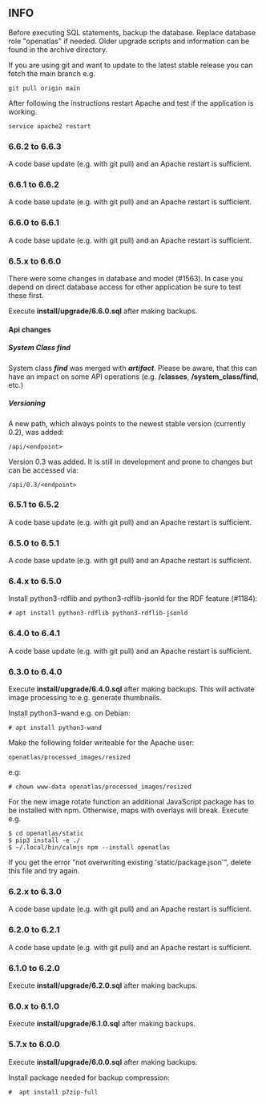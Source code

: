 ## INFO
Before executing SQL statements, backup the database. Replace database role
"openatlas" if needed. Older upgrade scripts and information can be found in
the archive directory.

If you are using git and want to update to the latest stable release you can
fetch the main branch e.g.

    git pull origin main

After following the instructions restart Apache and test if the application
is working.

    service apache2 restart

### 6.6.2 to 6.6.3
A code base update (e.g. with git pull) and an Apache restart is sufficient.

### 6.6.1 to 6.6.2
A code base update (e.g. with git pull) and an Apache restart is sufficient.

### 6.6.0 to 6.6.1
A code base update (e.g. with git pull) and an Apache restart is sufficient.

### 6.5.x to 6.6.0

There were some changes in database and model (#1563). In case you depend on
direct database access for other application be sure to test these first.

Execute **install/upgrade/6.6.0.sql** after making backups.

#### Api changes

##### System Class *find*

System class ***find*** was merged with ***artifact***. Please be aware, that
this can have an impact on some API operations (e.g. **/classes**,
**/system_class/find**, etc.)

##### Versioning

A new path, which always points to the newest stable version (currently 0.2),
was added:

    /api/<endpoint>

Version 0.3 was added. It is still in development and prone to changes but can
be accessed via:

    /api/0.3/<endpoint>

### 6.5.1 to 6.5.2
A code base update (e.g. with git pull) and an Apache restart is sufficient.

### 6.5.0 to 6.5.1
A code base update (e.g. with git pull) and an Apache restart is sufficient.

### 6.4.x to 6.5.0
Install python3-rdflib and python3-rdflib-jsonld for the RDF feature (#1184):

    # apt install python3-rdflib python3-rdflib-jsonld

### 6.4.0 to 6.4.1
A code base update (e.g. with git pull) and an Apache restart is sufficient.

### 6.3.0 to 6.4.0
Execute **install/upgrade/6.4.0.sql** after making backups. This will activate
image processing to e.g. generate thumbnails.

Install python3-wand e.g. on Debian:

    # apt install python3-wand
    
Make the following folder writeable for the Apache user:

    openatlas/processed_images/resized

e.g:

    # chown www-data openatlas/processed_images/resized
    
For the new image rotate function an additional JavaScript package has to be
installed with npm. Otherwise, maps with overlays will break. Execute e.g.

    $ cd openatlas/static
    $ pip3 install -e ./
    $ ~/.local/bin/calmjs npm --install openatlas

If you get the error "not overwriting existing 'static/package.json'",
delete this file and try again.

### 6.2.x to 6.3.0
A code base update (e.g. with git pull) and an Apache restart is sufficient.

### 6.2.0 to 6.2.1
A code base update (e.g. with git pull) and an Apache restart is sufficient.

### 6.1.0 to 6.2.0
Execute **install/upgrade/6.2.0.sql** after making backups.

### 6.0.x to 6.1.0
Execute **install/upgrade/6.1.0.sql** after making backups.

### 5.7.x to 6.0.0
Execute **install/upgrade/6.0.0.sql** after making backups.

Install package needed for backup compression:

    #  apt install p7zip-full

